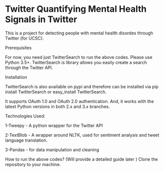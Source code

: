 # Twitter Quantifying Mental Health Signals in Twitter
This is a project for detecting people with mental health disordes through Twitter (for UCSC).

Prerequisites

For now, you need just TwitterSearch to run the above codes. Please use Python 3.5+.
TwitterSearch is library allows you easily create a search through the Twitter API.

Installation

TwitterSearch is also available on pypi and therefore can be installed via pip install TwitterSearch or easy_install TwitterSearch.

It supports OAuth 1.0 and OAuth 2.0 authentication. And, it works with the latest Python versions in both 2.x and 3.x branches.


Technologies Used:

1-Tweepy - A python wrapper for the Twitter API


2-TextBlob - A wrapper around NLTK, used for sentiment analysis and tweet language translation.



3-Pandas - for data manipulation and cleaning




How to run the above codes? (Will provide a detailed guide later )
Clone the repository to your machine.
